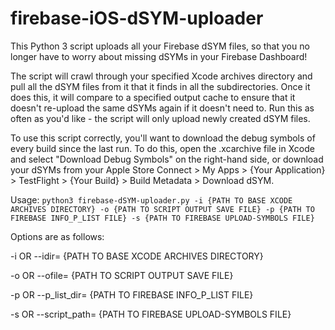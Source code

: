 # firebase-iOS-dSYM-uploader

This Python 3 script uploads all your Firebase dSYM files, so that you no longer have to worry about missing dSYMs in your Firebase Dashboard!

The script will crawl through your specified Xcode archives directory and pull all the dSYM files from it that it finds in all the subdirectories. Once it does this, it will compare to a specified output cache to ensure that it doesn't re-upload the same dSYMs again if it doesn't need to. Run this as often as you'd like - the script will only upload newly created dSYM files.

To use this script correctly, you'll want to download the debug symbols of every build since the last run. To do this, open the .xcarchive file in Xcode and select "Download Debug Symbols" on the right-hand side, or download your dSYMs from your Apple Store Connect > My Apps > {Your Application} > TestFlight > {Your Build} > Build Metadata > Download dSYM.

Usage: 
`python3 firebase-dSYM-uploader.py -i {PATH TO BASE XCODE ARCHIVES DIRECTORY} -o {PATH TO SCRIPT OUTPUT SAVE FILE} -p {PATH TO FIREBASE INFO_P_LIST FILE} -s {PATH TO FIREBASE UPLOAD-SYMBOLS FILE}`

Options are as follows:

-i OR --idir= {PATH TO BASE XCODE ARCHIVES DIRECTORY}
			

-o OR --ofile= {PATH TO SCRIPT OUTPUT SAVE FILE}
			

-p OR --p_list_dir= {PATH TO FIREBASE INFO_P_LIST FILE}
			

-s OR --script_path= {PATH TO FIREBASE UPLOAD-SYMBOLS FILE}
